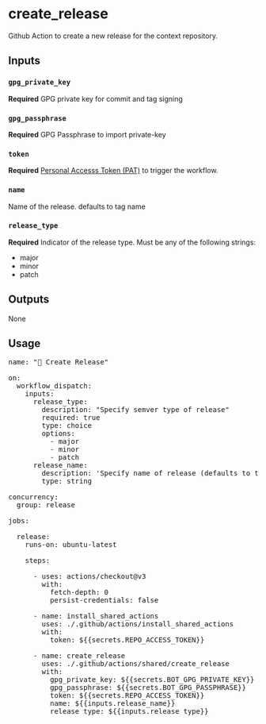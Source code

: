 # create_release

Github Action to create a new release for the context repository.

## Inputs 

### `gpg_private_key`
**Required** GPG private key for commit and tag signing
### `gpg_passphrase`
**Required** GPG Passphrase to import private-key
### `token`
**Required** [Personal Accesss Token (PAT)](https://docs.github.com/en/authentication/keeping-your-account-and-data-secure/creating-a-personal-access-token) to trigger the workflow.
### `name`
Name of the release. defaults to tag name
### `release_type`
**Required** Indicator of the release type. Must be any of the following strings: 
- major
- minor
- patch


## Outputs
None

## Usage

<pre>
name: "🎁 Create Release"

on:
  workflow_dispatch:
    inputs:
      release_type:
        description: "Specify semver type of release"
        required: true
        type: choice
        options:
          - major
          - minor
          - patch
      release_name:
        description: 'Specify name of release (defaults to tag_name)'
        type: string

concurrency:
  group: release

jobs:

  release:
    runs-on: ubuntu-latest

    steps:     

      - uses: actions/checkout@v3
        with:
          fetch-depth: 0
          persist-credentials: false

      - name: install_shared_actions
        uses: ./.github/actions/install_shared_actions
        with:
          token: ${{secrets.REPO_ACCESS_TOKEN}}

      - name: create_release
        uses: ./.github/actions/shared/create_release
        with:
          gpg_private_key: ${{secrets.BOT_GPG_PRIVATE_KEY}}
          gpg_passphrase: ${{secrets.BOT_GPG_PASSPHRASE}}
          token: ${{secrets.REPO_ACCESS_TOKEN}}
          name: ${{inputs.release_name}}
          release_type: ${{inputs.release_type}}
</pre>